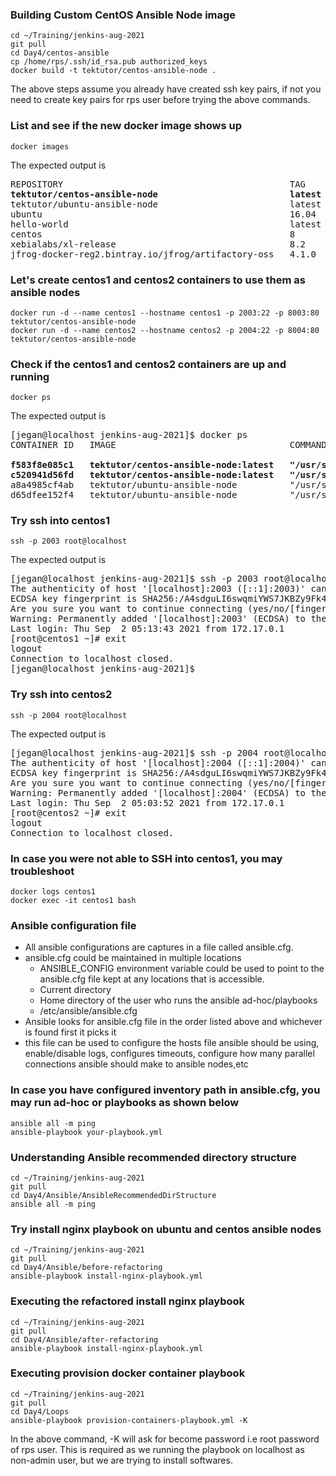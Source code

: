 ### Building Custom CentOS Ansible Node image
```
cd ~/Training/jenkins-aug-2021
git pull
cd Day4/centos-ansible
cp /home/rps/.ssh/id_rsa.pub authorized_keys
docker build -t tektutor/centos-ansible-node .
```
The above steps assume you already have created ssh key pairs, if not you need to create key pairs for rps user before trying the above commands.

### List and see if the new docker image shows up
```
docker images
```
The expected output is
<pre>
REPOSITORY                                           TAG       IMAGE ID       CREATED         SIZE
<b>tektutor/centos-ansible-node                         latest    fb40ae31dd0e   9 minutes ago   257MB</b>
tektutor/ubuntu-ansible-node                         latest    009afa27da10   23 hours ago    220MB
ubuntu                                               16.04     38b3fa4640d4   5 weeks ago     135MB
hello-world                                          latest    d1165f221234   6 months ago    13.3kB
centos                                               8         300e315adb2f   8 months ago    209MB
xebialabs/xl-release                                 8.2       95a054bc36b1   2 years ago     450MB
jfrog-docker-reg2.bintray.io/jfrog/artifactory-oss   4.1.0     c5f6c78afc2b   5 years ago     409MB
</pre>

### Let's create centos1 and centos2 containers to use them as ansible nodes
```
docker run -d --name centos1 --hostname centos1 -p 2003:22 -p 8003:80 tektutor/centos-ansible-node
docker run -d --name centos2 --hostname centos2 -p 2004:22 -p 8004:80 tektutor/centos-ansible-node
```

### Check if the centos1 and centos2 containers are up and running
```
docker ps
```
The expected output is
<pre>
[jegan@localhost jenkins-aug-2021]$ docker ps
CONTAINER ID   IMAGE                                 COMMAND               CREATED         STATUS         PORTS                                                                          NAMES
<b>
f583f8e085c1   tektutor/centos-ansible-node:latest   "/usr/sbin/sshd -D"   8 minutes ago   Up 8 minutes   0.0.0.0:2004->22/tcp, :::2004->22/tcp, 0.0.0.0:8004->80/tcp, :::8004->80/tcp   centos2
c520941d56fd   tektutor/centos-ansible-node:latest   "/usr/sbin/sshd -D"   8 minutes ago   Up 8 minutes   0.0.0.0:2003->22/tcp, :::2003->22/tcp, 0.0.0.0:8003->80/tcp, :::8003->80/tcp   centos1</b>
a8a4985cf4ab   tektutor/ubuntu-ansible-node          "/usr/sbin/sshd -D"   22 hours ago    Up 8 minutes   0.0.0.0:2002->22/tcp, :::2002->22/tcp, 0.0.0.0:8002->80/tcp, :::8002->80/tcp   ubuntu2
d65dfee152f4   tektutor/ubuntu-ansible-node          "/usr/sbin/sshd -D"   22 hours ago    Up 8 minutes   0.0.0.0:2001->22/tcp, :::2001->22/tcp, 0.0.0.0:8001->80/tcp, :::8001->80/tcp   ubuntu1
</pre>

### Try ssh into centos1
```
ssh -p 2003 root@localhost
```
The expected output is
<pre>
[jegan@localhost jenkins-aug-2021]$ ssh -p 2003 root@localhost
The authenticity of host '[localhost]:2003 ([::1]:2003)' can't be established.
ECDSA key fingerprint is SHA256:/A4sdguLI6swqmiYWS7JKBZy9Fk4LYEpJ+JduvxIOh0.
Are you sure you want to continue connecting (yes/no/[fingerprint])? yes
Warning: Permanently added '[localhost]:2003' (ECDSA) to the list of known hosts.
Last login: Thu Sep  2 05:13:43 2021 from 172.17.0.1
[root@centos1 ~]# exit
logout
Connection to localhost closed.
[jegan@localhost jenkins-aug-2021]$ 
</pre>

### Try ssh into centos2
```
ssh -p 2004 root@localhost
```
The expected output is
<pre>
[jegan@localhost jenkins-aug-2021]$ ssh -p 2004 root@localhost
The authenticity of host '[localhost]:2004 ([::1]:2004)' can't be established.
ECDSA key fingerprint is SHA256:/A4sdguLI6swqmiYWS7JKBZy9Fk4LYEpJ+JduvxIOh0.
Are you sure you want to continue connecting (yes/no/[fingerprint])? yes
Warning: Permanently added '[localhost]:2004' (ECDSA) to the list of known hosts.
Last login: Thu Sep  2 05:03:52 2021 from 172.17.0.1
[root@centos2 ~]# exit
logout
Connection to localhost closed.
</pre>

### In case you were not able to SSH into centos1, you may troubleshoot 
```
docker logs centos1
docker exec -it centos1 bash
```

### Ansible configuration file
- All ansible configurations are captures in a file called ansible.cfg.
- ansible.cfg could be maintained in multiple locations
    - ANSIBLE_CONFIG environment variable could be used to point to the ansible.cfg file kept at any locations that is accessible.
    - Current directory
    - Home directory of the user who runs the ansible ad-hoc/playbooks
    - /etc/ansible/ansible.cfg 
- Ansible looks for ansible.cfg file in the order listed above and whichever is found first it picks it
- this file can be used to configure the hosts file ansible should be using, enable/disable logs, configures timeouts, configure how many parallel connections ansible should make to ansible nodes,etc

### In case you have configured inventory path in ansible.cfg, you may run ad-hoc or playbooks as shown below
```
ansible all -m ping
ansible-playbook your-playbook.yml
```

### Understanding Ansible recommended directory structure
```
cd ~/Training/jenkins-aug-2021
git pull
cd Day4/Ansible/AnsibleRecommendedDirStructure
ansible all -m ping
```

### Try install nginx playbook on ubuntu and centos ansible nodes
```
cd ~/Training/jenkins-aug-2021
git pull
cd Day4/Ansible/before-refactoring
ansible-playbook install-nginx-playbook.yml
```

### Executing the refactored install nginx playbook
```
cd ~/Training/jenkins-aug-2021
git pull
cd Day4/Ansible/after-refactoring
ansible-playbook install-nginx-playbook.yml
```

### Executing provision docker container playbook
```
cd ~/Training/jenkins-aug-2021
git pull
cd Day4/Loops
ansible-playbook provision-containers-playbook.yml -K
```

In the above command, -K will ask for become password i.e root password of rps user.  This is required as we running the playbook on localhost as non-admin user, but we are trying to install softwares.
